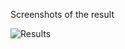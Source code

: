 Screenshots of the result


![Results](https://github.com/user-attachments/assets/d74fd23d-c620-4547-85a0-78a1415eda64)
